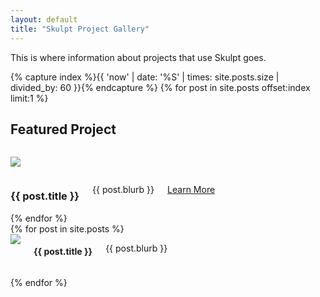 ```yaml
---
layout: default
title: "Skulpt Project Gallery"
---
```


This is where information about projects that use Skulpt goes.

<!-- The following code will randomly choose a featured project each time gallery.html is generated
Ideally it would choose one each time the page loads but I haven't dug into that yet. -->

{% capture index %}{{ 'now' | date: '%S' | times: site.posts.size | divided_by: 60 }}{% endcapture %}
{% for post in site.posts offset:index limit:1 %}
<h2>Featured Project</h2>
<div class="row">
    <div class="small-12 medium-4 columns">
        <p>
          <img src="{{ post.screenshot }}">
        </p>
    </div>
    <div class="small-12 medium-8 columns">
        <h3>{{ post.title }}</h3>
        <p> {{ post.blurb }}</p>
        <p><a href="{{ post.link }}">Learn More</a></p>
    </div>
</div>
{% endfor %}
 
<div class="row">
{% for post in site.posts %}
    <div class="small-12 medium-6 large-4 columns">
        <img src="{{ post.screenshot }}">
        <h4>{{ post.title }}</h4>
        <p> {{ post.blurb }}
        </p>
    </div>
    
 {% endfor %}
</div>